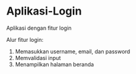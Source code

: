 # Aplikasi-Login
Aplikasi dengan fitur login

Alur fitur login:
1. Memasukkan username, email, dan password
2. Memvalidasi input
3. Menampilkan halaman beranda
